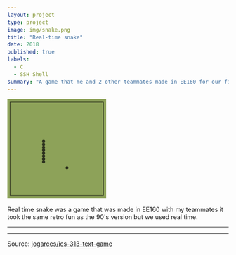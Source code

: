 ```yaml
---
layout: project
type: project
image: img/snake.png
title: "Real-time snake"
date: 2018
published: true
labels:
  - C
  - SSH Shell
summary: "A game that me and 2 other teammates made in EE160 for our final project."
---
```


<img class="img-fluid" src="../img/snake.png">

Real time snake was a game that was made in EE160 with my teammates it took the same retro fun as the 90's version but we used real time.

<hr>



<hr>

Source: <a href="https://github.com/jogarces/ics-313-text-game"><i class="large github icon "></i>jogarces/ics-313-text-game</a>
